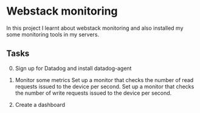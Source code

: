 # Webstack monitoring
In this project I learnt about webstack monitoring and also installed my some monitoring tools in my servers.

## Tasks
0. Sign up for Datadog and install datadog-agent

1. Monitor some metrics
	Set up a monitor that checks the number of read requests issued to the device per second.
	Set up a monitor that checks the number of write requests issued to the device per second.

2. Create a dashboard
